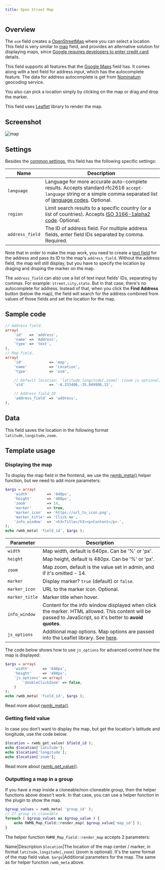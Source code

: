 ```yaml
---
title: Open Street Map
---
```


## Overview

The `osm` field creates a [OpenStreetMap](https://openstreetmap.org) where you can select a location. This field is very similar to [map](/fields/map) field, and provides an alternative solution for displaying maps, since [Google requires developers to enter credit card ](https://metabox.io/meta-box-weekly-updates-july-2018/) details.

This field supports all features that the [Google Maps](/fields/map) field has. It comes along with a text field for address input, which has the autocomplete feature. The data for address autocomplete is get from [Nominatum](https://wiki.openstreetmap.org/wiki/Nominatim) geocoding service.

You also can pick a location simply by clicking on the map or drag and drop the marker.

This field uses [Leaflet](https://leafletjs.com) library to render the map.

## Screenshot

![map](https://i.imgur.com/jJXmxrw.png)

## Settings

Besides the [common settings](/field-settings/), this field has the following specific settings:

Name | Description
--- | ---
`language` | Language for more accurate auto-complete results. Accepts standard rfc2616 `accept-language` string or a simple comma separated list of [language codes](https://www.w3.org/Protocols/rfc2616/rfc2616-sec14.html). Optional.
`region` | Limit search results to a specific country (or a list of countries). Accepts [ISO 3166-1alpha2 code](https://en.wikipedia.org/wiki/ISO_3166-1_alpha-2). Optional.
`address_field` | The ID of address field. For multiple address fields, enter field IDs separated by comma. Required.

Note that in order to make the map work, you need to create a [text field](/fields/text/) for the address and pass its ID to the map's `address_field`. Without the address field, the map will still display, but you have to specify the location by draging and droping the marker on the map.

The `address_field` can also use a list of text input fields' IDs, separating by commas. For example: `street,city,state`. But in that case, there's no autocomplete for address. Instead of that, when you click the **Find Address** button (below the map), the field will search for the address combined from values of those fields and set the location for the map.

## Sample code

```php
// Address field.
array(
    'id'   => 'address',
    'name' => 'Address',
    'type' => 'text',
),
// Map field.
array(
    'id'            => 'map',
    'name'          => 'Location',
    'type'          => 'osm',

    // Default location: 'latitude,longitude[,zoom]' (zoom is optional)
    'std'           => '-6.233406,-35.049906,15',

    // Address field ID
    'address_field' => 'address',
),
```

## Data

This field saves the location in the following format `latitude,longitude,zoom`.

## Template usage

### Displaying the map

To display the map field in the frontend, we use the [rwmb_meta()](/rwmb-meta/) helper function, but we need to add more parameters:

```php
$args = array(
    'width'        => '640px',
    'height'       => '480px',
    'zoom'         => 14,
    'marker'       => true,
    'marker_icon'  => 'https://url_to_icon.png',
    'marker_title' => 'Click me',
    'info_window'  => '<h3>Title</h3><p>Content</p>.',
);
echo rwmb_meta( 'field_id', $args );
```

Parameter | Description
---|---
`width` | Map width, default is 640px. Can be '%' or 'px'.
`height` | Map height, default is 480px. Can be '%' or 'px'.
`zoom` | Map zoom, default is the value set in admin, and if it's omitted - 14.
`marker` | Display marker? `true` (default) or `false`.
`marker_icon` | URL to the marker icon. Optional.
`marker_title` | Marker title when hover.
`info_window` | Content for the info window displayed when click the marker. HTML allowed. This content will be passed to JavaScript, so it's better to **avoid quotes**.
`js_options` | Additional map options. Map options are passed into the Leaflet library. See [here](https://leafletjs.com/reference-1.3.2.html#map-option).

The code below shows how to use `js_options` for advanced control how the map is displayed:

```php
$args = array(
    'width'      => '640px',
    'height'     => '480px',
    'js_options' => array(
        'doubleClickZoom' => false,
    )
);
echo rwmb_meta( 'field_id', $args );
```

Read more about [rwmb_meta()](/rwmb-meta/).

### Getting field value

In case you don't want to display the map, but get the location's latitude and longitude, use the code below:

```php
$location = rwmb_get_value( $field_id );
echo $location['latitude'];
echo $location['longitude'];
echo $location['zoom'];
```

Read more about [rwmb_get_value()](/rwmb-get-value/).

### Outputting a map in a group

If you have a map inside a cloneable/non-cloneable group, then the helper functions above doesn't work. In that case, you can use a helper function in the plugin to show the map.

```php
$group_values = rwmb_meta( 'group_id' );
// If group is cloneable
foreach ( $group_values as $group_value ) {
    echo RWMB_Map_Field::render_map( $group_value['map_id'] );
}
```

The helper function `RWMB_Map_Field::render_map` accepts 2 parameters:

Name|Description
`$location`|The location of the map center / marker, in format `latitude,longitude[,zoom]` (zoom is optional). It's the same format of the map field value.
`$args`|Additional parameters for the map. The same as for helper function `rwmb_meta` above.
